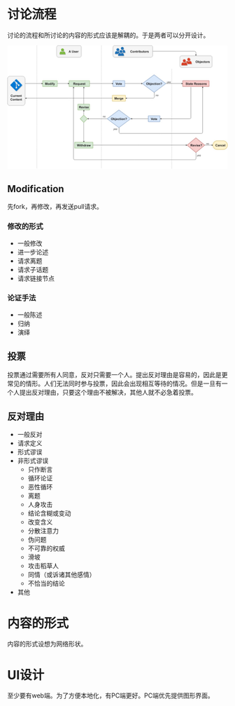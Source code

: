 # 讨论流程

讨论的流程和所讨论的内容的形式应该是解耦的。于是两者可以分开设计。</br>

![流程](./pics/TalkThru.jpg)

## Modification

先fork，再修改，再发送pull请求。

### 修改的形式

- 一般修改
- 进一步论述
- 请求离题
- 请求子话题
- 请求链接节点

### 论证手法

- 一般陈述
- 归纳
- 演绎

## 投票

投票通过需要所有人同意，反对只需要一个人。提出反对理由是容易的，因此是更常见的情形。人们无法同时参与投票，因此会出现相互等待的情况。但是一旦有一个人提出反对理由，只要这个理由不被解决，其他人就不必急着投票。

## 反对理由

- 一般反对
- 请求定义
- 形式谬误
- 非形式谬误
  - 只作断言
  - 循环论证
  - 恶性循环
  - 离题
  - 人身攻击
  - 结论含糊或变动
  - 改变含义
  - 分散注意力
  - 伪问题
  - 不可靠的权威
  - 滑坡
  - 攻击稻草人
  - 同情（或诉诸其他感情）
  - 不恰当的结论
 - 其他

# 内容的形式

内容的形式设想为网络形状。

# UI设计

至少要有web端。为了方便本地化，有PC端更好。PC端优先提供图形界面。